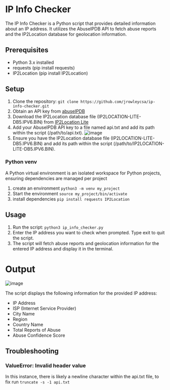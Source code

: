 # IP Info Checker

The IP Info Checker is a Python script that provides detailed information about an IP address. It utilizes the AbuseIPDB API to fetch abuse reports and the IP2Location database for geolocation information.

## Prerequisites
- Python 3.x installed
- requests (pip install requests)
- IP2Location (pip install IP2Location)

## Setup

1. Clone the repository: `git clone https://github.com/jrowleycsa/ip-info-checker.git`
2. Obtain an API key from [abuseIPDB](https://www.abuseipdb.com)
3. Download the IP2Location database file (IP2LOCATION-LITE-DB5.IPV6.BIN) from [IP2Location Lite](https://lite.ip2location.com/ip2location-lite)
4. Add your AbuseIPDB API key to a file named api.txt and add its path within the script (/path/to/api.txt).
![image](https://github.com/jrowleycsa/ip_info_checker/assets/152403367/c6a0108d-ba38-4353-839a-47aaf05dee65)
5. Ensure you have the IP2Location database file (IP2LOCATION-LITE-DB5.IPV6.BIN) and add its path within the script (/path/to/IP2LOCATION-LITE-DB5.IPV6.BIN).

### Python venv

A Python virtual environment is an isolated workspace for Python projects, ensuring dependencies are managed per project

1. create an environment `python3 -m venv my_project`
2. Start the environment `source my_project/bin/activate`
3. install dependencies `pip install requests IP2Location`

## Usage

1. Run the script: `python3 ip_info_checker.py`
2. Enter the IP address you want to check when prompted. Type exit to quit the script.
3. The script will fetch abuse reports and geolocation information for the entered IP address and display it in the terminal.
   


# Output
![image](https://github.com/jrowleycsa/abuseipdbInt/assets/152403367/ac9148db-aafe-4898-b3d9-677ba0b62764)

The script displays the following information for the provided IP address:

- IP Address
- ISP (Internet Service Provider)
- City Name
- Region
- Country Name
- Total Reports of Abuse
- Abuse Confidence Score

## Troubleshooting

### ValueError: Invalid header value
In this instance, there is likely a newline character within the api.txt file, to fix run `truncate -s -1 api.txt`

